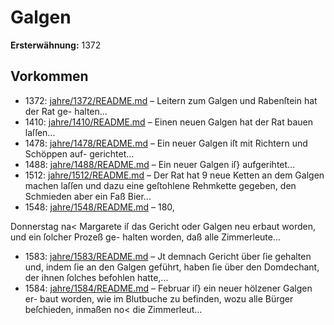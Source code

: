 # Galgen

**Ersterwähnung:** 1372

## Vorkommen
- 1372: [jahre/1372/README.md](../jahre/1372/README.md) – Leitern zum Galgen und Rabenſtein hat der Rat ge-
halten...
- 1410: [jahre/1410/README.md](../jahre/1410/README.md) – Einen neuen Galgen hat der Rat bauen laſſen...
- 1478: [jahre/1478/README.md](../jahre/1478/README.md) – Ein neuer Galgen iſt mit Richtern und Schöppen auf-
gerichtet...
- 1488: [jahre/1488/README.md](../jahre/1488/README.md) – Ein neuer Galgen iſ} aufgerihtet...
- 1512: [jahre/1512/README.md](../jahre/1512/README.md) – Der Rat hat 9 neue Ketten an dem Galgen machen
laſſen und dazu eine geſtohlene Rehmkette gegeben, den
Schmieden aber ein Faß Bier...
- 1548: [jahre/1548/README.md](../jahre/1548/README.md) – 180,

Donnerstag na< Margarete iſ das Gericht oder
Galgen neu erbaut worden, und ein ſolcher Prozeß ge-
halten worden, daß alle Zimmerleute...
- 1583: [jahre/1583/README.md](../jahre/1583/README.md) – Jt demnach
Gericht über ſie gehalten und, indem ſie an den Galgen
geführt, haben ſie über den Domdechant, der ihnen ſolches
befohlen hatte,...
- 1584: [jahre/1584/README.md](../jahre/1584/README.md) – Februar iſ} ein neuer hölzener Galgen er-
baut worden, wie im Blutbuche zu befinden, wozu alle
Bürger beſchieden, inmaßen no< die Zimmerleut...
